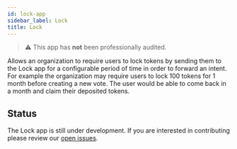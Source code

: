 ```yaml
---
id: lock-app
sidebar_label: Lock
title: Lock
---
```


> ⚠ This app has **not** been professionally audited.

Allows an organization to require users to lock tokens by sending them to the Lock app for a configurable period of time in order to forward an intent. For example the organization may require users to lock 100 tokens for 1 month before creating a new vote. The user would be able to come back in a month and claim their deposited tokens.


## Status

The Lock app is still under development. If you are interested in contributing please review our [open issues](https://github.com/1hive/lock-app/issues).

